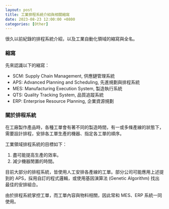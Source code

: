 ```yaml
---
layout: post
title: 工業排程系統介紹與相關縮寫
date: 2023-08-23 12:00:00 +0800
categories: [Other]
---
```


很久以前紀錄的排程系統介紹，以及工業自動化領域的縮寫與全名。

### 縮寫

先來認識以下的縮寫：

- SCM: Supply Chain Management, 供應鏈管理系統
- APS: Advanced Planning and Scheduling, 先進規劃與排程系統
- MES: Manufacturing Execution System, 製造執行系統
- QTS: Quality Tracking System, 品質追蹤系統
- ERP: Enterprise Resource Planning, 企業資源規劃

### 關於排程系統

在工廠製作產品時，各種工單會有著不同的製造時間，有一或多條產線的狀態下，需要設計排程，安排各工單生產的機器、指定各工單的順序。

工業領域排程系統的目標如下：

1. 盡可能提高生產的效率。
2. 減少機器閒置的時間。

目前大部分的排程系統，皆使用人工安排各產線的工單。部分公司可能應用上述提到的 APS，採用自訂的程式邏輯，或使用基因演算法 (Genetic Algorithm) 找出最佳的安排組合。

由於排程系統掌控工單，而工單內容與物料相關，因此常和 MES、ERP 系統一同使用。